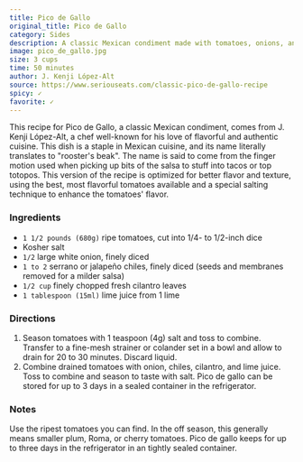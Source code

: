 ```yaml
---
title: Pico de Gallo
original_title: Pico de Gallo
category: Sides
description: A classic Mexican condiment made with tomatoes, onions, and chiles.
image: pico_de_gallo.jpg
size: 3 cups
time: 50 minutes
author: J. Kenji López-Alt
source: https://www.seriouseats.com/classic-pico-de-gallo-recipe
spicy: ✓
favorite: ✓
---
```


This recipe for Pico de Gallo, a classic Mexican condiment, comes from J. Kenji López-Alt, a chef well-known for his love of flavorful and authentic cuisine. This dish is a staple in Mexican cuisine, and its name literally translates to "rooster's beak". The name is said to come from the finger motion used when picking up bits of the salsa to stuff into tacos or top totopos. This version of the recipe is optimized for better flavor and texture, using the best, most flavorful tomatoes available and a special salting technique to enhance the tomatoes' flavor.

### Ingredients

* `1 1/2 pounds (680g)` ripe tomatoes, cut into 1/4- to 1/2-inch dice
* Kosher salt
* `1/2` large white onion, finely diced
* `1 to 2` serrano or jalapeño chiles, finely diced (seeds and membranes removed for a milder salsa)
* `1/2 cup` finely chopped fresh cilantro leaves
* `1 tablespoon (15ml)` lime juice from 1 lime

### Directions

1. Season tomatoes with 1 teaspoon (4g) salt and toss to combine. Transfer to a fine-mesh strainer or colander set in a bowl and allow to drain for 20 to 30 minutes. Discard liquid.
2. Combine drained tomatoes with onion, chiles, cilantro, and lime juice. Toss to combine and season to taste with salt. Pico de gallo can be stored for up to 3 days in a sealed container in the refrigerator.

### Notes

Use the ripest tomatoes you can find. In the off season, this generally means smaller plum, Roma, or cherry tomatoes. Pico de gallo keeps for up to three days in the refrigerator in an tightly sealed container.